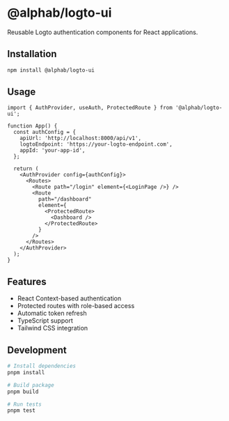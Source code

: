 # @alphab/logto-ui

Reusable Logto authentication components for React applications.

## Installation

```bash
npm install @alphab/logto-ui
```

## Usage

```tsx
import { AuthProvider, useAuth, ProtectedRoute } from '@alphab/logto-ui';

function App() {
  const authConfig = {
    apiUrl: 'http://localhost:8000/api/v1',
    logtoEndpoint: 'https://your-logto-endpoint.com',
    appId: 'your-app-id',
  };

  return (
    <AuthProvider config={authConfig}>
      <Routes>
        <Route path="/login" element={<LoginPage />} />
        <Route
          path="/dashboard"
          element={
            <ProtectedRoute>
              <Dashboard />
            </ProtectedRoute>
          }
        />
      </Routes>
    </AuthProvider>
  );
}
```

## Features

- React Context-based authentication
- Protected routes with role-based access
- Automatic token refresh
- TypeScript support
- Tailwind CSS integration

## Development

```bash
# Install dependencies
pnpm install

# Build package
pnpm build

# Run tests
pnpm test
```
